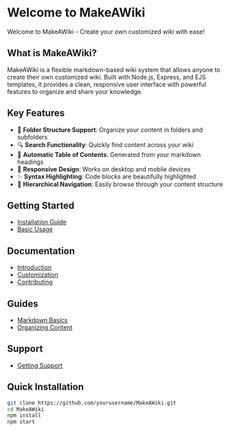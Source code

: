 # Welcome to MakeAWiki

Welcome to MakeAWiki - Create your own customized wiki with ease!

## What is MakeAWiki?
MakeAWiki is a flexible markdown-based wiki system that allows anyone to create their own customized wiki. Built with Node.js, Express, and EJS templates, it provides a clean, responsive user interface with powerful features to organize and share your knowledge.

## Key Features
* 📁 **Folder Structure Support**: Organize your content in folders and subfolders
* 🔍 **Search Functionality**: Quickly find content across your wiki
* 📑 **Automatic Table of Contents**: Generated from your markdown headings
* 🎨 **Responsive Design**: Works on desktop and mobile devices
* ✨ **Syntax Highlighting**: Code blocks are beautifully highlighted
* 🌲 **Hierarchical Navigation**: Easily browse through your content structure

## Getting Started
* [Installation Guide](/installation)
* [Basic Usage](/usage)

## Documentation
* [Introduction](/introduction)
* [Customization](/customization)
* [Contributing](/contributing)

## Guides
* [Markdown Basics](/guides/markdown-basics)
* [Organizing Content](/guides/organizing-content)

## Support
* [Getting Support](/support)

## Quick Installation

```bash
git clone https://github.com/yourusername/MakeAWiki.git
cd MakeAWiki
npm install
npm start
```